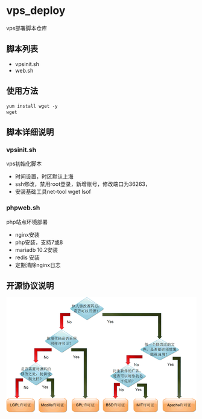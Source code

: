 # vps_deploy
vps部署脚本仓库

## 脚本列表
* vpsinit.sh
* web.sh

## 使用方法

``` 
yum install wget -y
wget 
```

## 脚本详细说明
### vpsinit.sh
vps初始化脚本  

* 时间设置，时区默认上海
* ssh修改，禁用root登录，新增账号，修改端口为36263，
* 安装基础工具net-tool wget lsof



### phpweb.sh
php站点环境部署

* nginx安装
* php安装，支持7或8
* mariadb 10.2安装
* redis 安装
* 定期清除nginx日志

## 开源协议说明
![](./1.gif)
